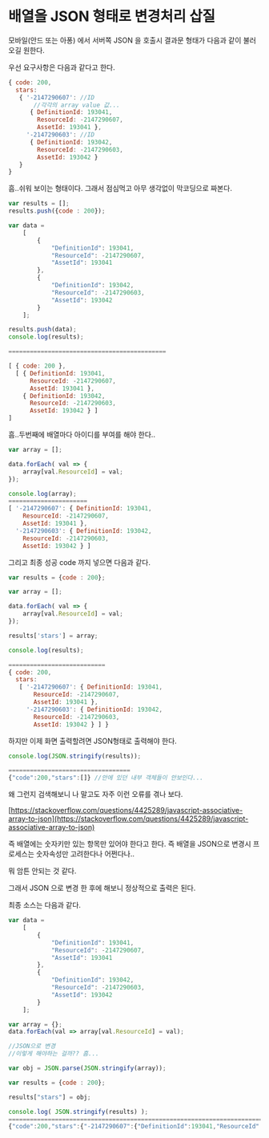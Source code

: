 # 배열을 JSON 형태로 변경처리 삽질

모바일\(안드 또는 아퐁\) 에서 서버쪽 JSON 을 호출시 결과문 형태가 다음과 같이 불러오길 원한다.

우선 요구사항은 다음과 같다고 한다.

```js
{ code: 200,
  stars:
   { '-2147290607': //ID
       //각각의 array value 값...
      { DefinitionId: 193041,
        ResourceId: -2147290607,
        AssetId: 193041 },
     '-2147290603': //ID
      { DefinitionId: 193042,
        ResourceId: -2147290603,
        AssetId: 193042 } 
   } 
}
```

흠..쉬워 보이는 형태이다. 그래서 점심먹고 아무 생각없이 막코딩으로 짜본다.

```js
var results = [];
results.push({code : 200});

var data =
    [
        {
            "DefinitionId": 193041,
            "ResourceId": -2147290607,
            "AssetId": 193041
        },
        {
            "DefinitionId": 193042,
            "ResourceId": -2147290603,
            "AssetId": 193042
        }
    ];

results.push(data);
console.log(results);

============================================

[ { code: 200 },
  [ { DefinitionId: 193041,
      ResourceId: -2147290607,
      AssetId: 193041 },
    { DefinitionId: 193042,
      ResourceId: -2147290603,
      AssetId: 193042 } ] 
]
```

흠..두번째에 배열마다 아이디를 부여를 해야 한다..

```js
var array = [];

data.forEach( val => {
    array[val.ResourceId] = val;
});

console.log(array);
======================
[ '-2147290607': { DefinitionId: 193041,
    ResourceId: -2147290607,
    AssetId: 193041 },
  '-2147290603': { DefinitionId: 193042,
    ResourceId: -2147290603,
    AssetId: 193042 } ]
```

그리고 최종 성공 code 까지 넣으면 다음과 같다.

```js
var results = {code : 200};

var array = [];

data.forEach( val => {
    array[val.ResourceId] = val;
});

results['stars'] = array;

console.log(results);

===========================
{ code: 200,
  stars:
   [ '-2147290607': { DefinitionId: 193041,
       ResourceId: -2147290607,
       AssetId: 193041 },
     '-2147290603': { DefinitionId: 193042,
       ResourceId: -2147290603,
       AssetId: 193042 } ] }
```

하지만 이제 화면 출력할려면 JSON형태로 출력해야 한다.

```js
console.log(JSON.stringify(results));

==================================
{"code":200,"stars":[]} //안에 있던 내부 객체들이 안보인다...
```

왜 그런지 검색해보니 나 말고도 자주 이런 오류를 겪나 보다.

[https://stackoverflow.com/questions/4425289/javascript-associative-array-to-json](https://stackoverflow.com/questions/4425289/javascript-associative-array-to-json)

즉 배열에는 숫자키만 있는 항목만 있어야 한다고 한다. 즉 배열을 JSON으로 변경시 프로세스는 숫자속성만 고려한다나 어쩐다나..

뭐 암튼 안되는 것 같다.

그래서 JSON 으로 변경 한 후에 해보니 정상적으로 출력은 된다.

최종 소스는 다음과 같다.

```js
var data =
    [
        {
            "DefinitionId": 193041,
            "ResourceId": -2147290607,
            "AssetId": 193041
        },
        {
            "DefinitionId": 193042,
            "ResourceId": -2147290603,
            "AssetId": 193042
        }
    ];

var array = {};
data.forEach(val => array[val.ResourceId] = val);

//JSON으로 변경
//이렇게 해야하는 걸까?? 흠...

var obj = JSON.parse(JSON.stringify(array)); 

var results = {code : 200};

results["stars"] = obj;

console.log( JSON.stringify(results) );
=============================================================================
{"code":200,"stars":{"-2147290607":{"DefinitionId":193041,"ResourceId":-2147290607,"AssetId":193041},"-2147290603":{"DefinitionId":193042,"ResourceId":-2147290603,"AssetId":193042}}}
```



